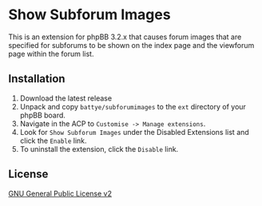 # Show Subforum Images

This is an extension for phpBB 3.2.x that causes forum images that are specified for subforums to be shown on the index page and the viewforum page within the forum list.

## Installation
1. Download the latest release
2. Unpack and copy `battye/subforumimages` to the `ext` directory of your phpBB board.
3. Navigate in the ACP to `Customise -> Manage extensions`.
4. Look for `Show Subforum Images` under the Disabled Extensions list and click the `Enable` link.
5. To uninstall the extension, click the `Disable` link.

## License
[GNU General Public License v2](http://opensource.org/licenses/GPL-2.0)